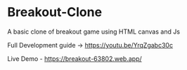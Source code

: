 # Breakout-Clone
A basic clone of breakout game using HTML canvas and Js

Full Development guide -> https://youtu.be/YrqZgabc30c


Live Demo - https://breakout-63802.web.app/
